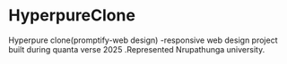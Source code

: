 # HyperpureClone
Hyperpure clone(promptify-web design) -responsive web design project built during quanta verse 2025 .Represented Nrupathunga university.
